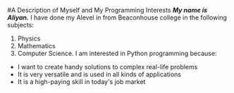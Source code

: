 #A Description of Myself and My Programming Interests
_**My name is Aliyan.**_ 
I have done my Alevel in from Beaconhouse college in the following subjects:
1. Physics
2. Mathematics
3. Computer Science.
I am interested in Python programming because:
- I want to create handy solutions to complex real-life problems
- It is very versatile and is used in all kinds of applications
- It is a high-paying skill in today's job market
